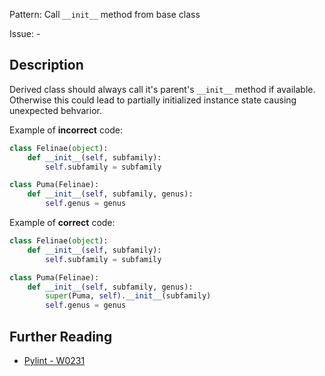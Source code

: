 Pattern: Call `__init__` method from base class

Issue: -

## Description

Derived class should always call it's parent's `__init__` method if available. Otherwise this could lead to partially initialized instance state causing unexpected behvarior.


Example of **incorrect** code:

```python
class Felinae(object):
    def __init__(self, subfamily):
        self.subfamily = subfamily

class Puma(Felinae):
    def __init__(self, subfamily, genus):
        self.genus = genus
```

Example of **correct** code:

```python
class Felinae(object):
    def __init__(self, subfamily):
        self.subfamily = subfamily

class Puma(Felinae):
    def __init__(self, subfamily, genus):
        super(Puma, self).__init__(subfamily)
        self.genus = genus
```

## Further Reading

* [Pylint - W0231](http://pylint-messages.wikidot.com/messages:w0231)

